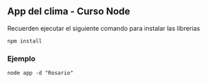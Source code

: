 ## App del clima - Curso Node

Recuerden ejecutar el siguiente comando para instalar las librerias

```
npm install
```

### Ejemplo

```
node app -d "Rosario"
```